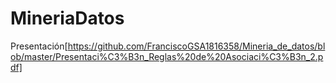 # MineriaDatos

Presentación[https://github.com/FranciscoGSA1816358/Mineria_de_datos/blob/master/Presentaci%C3%B3n_Reglas%20de%20Asociaci%C3%B3n_2.pdf]
